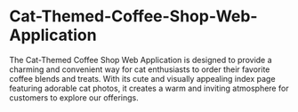 # Cat-Themed-Coffee-Shop-Web-Application
The Cat-Themed Coffee Shop Web Application is designed to provide a charming and convenient way for cat enthusiasts to order their favorite coffee blends and treats. With its cute and visually appealing index page featuring adorable cat photos, it creates a warm and inviting atmosphere for customers to explore our offerings.
